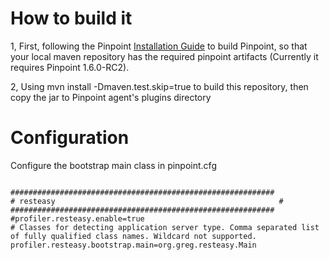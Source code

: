 # How to build it

1, First, following the Pinpoint [Installation Guide](https://github.com/naver/pinpoint/blob/master/doc/installation.md) to build Pinpoint, so that your local maven repository has the required pinpoint artifacts (Currently it requires Pinpoint 1.6.0-RC2).

2, Using
      mvn install -Dmaven.test.skip=true
to build this repository, then copy the jar to Pinpoint agent's plugins directory

# Configuration

Configure the bootstrap main class in pinpoint.cfg

<pre><code>
###########################################################
# resteasy                                                  #
###########################################################
#profiler.resteasy.enable=true
# Classes for detecting application server type. Comma separated list of fully qualified class names. Wildcard not supported.
profiler.resteasy.bootstrap.main=org.greg.resteasy.Main
</code></pre>

